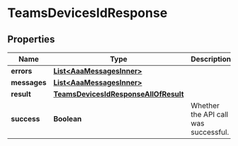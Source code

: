 

# TeamsDevicesIdResponse


## Properties

| Name | Type | Description | Notes |
|------------ | ------------- | ------------- | -------------|
|**errors** | [**List&lt;AaaMessagesInner&gt;**](AaaMessagesInner.md) |  |  |
|**messages** | [**List&lt;AaaMessagesInner&gt;**](AaaMessagesInner.md) |  |  |
|**result** | [**TeamsDevicesIdResponseAllOfResult**](TeamsDevicesIdResponseAllOfResult.md) |  |  |
|**success** | **Boolean** | Whether the API call was successful. |  |



